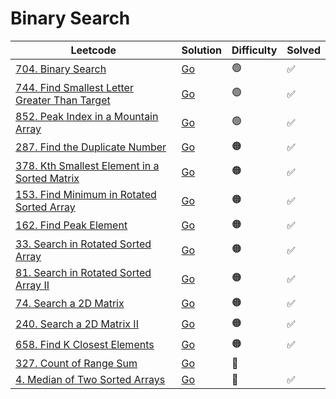 # Binary Search

| Leetcode  | Solution | Difficulty | Solved |
| --- | --- | --- | --- |
| [704. Binary Search](https://leetcode.com/problems/binary-search/) | [Go](<../Binary Search/Solutions/704. Binary Search.md>) | 🟢 |  ✅  |
| [744. Find Smallest Letter Greater Than Target](https://leetcode.com/problems/find-smallest-letter-greater-than-target/) | [Go](<../Binary Search/Solutions/744. Find Smallest Letter Greater Than Target.md>) | 🟢 |  ✅  |
| [852. Peak Index in a Mountain Array](https://leetcode.com/problems/peak-index-in-a-mountain-array/) | [Go](<../Binary Search/Solutions/852. Peak Index in a Mountain Array.md>) | 🟢 |  ✅  |
| [287. Find the Duplicate Number](https://leetcode.com/problems/find-the-duplicate-number/)| [Go](<../Arrays/Solutions/287. Find the Duplicate Number.md>) | 🟠 |  ✅  |
| [378. Kth Smallest Element in a Sorted Matrix](https://leetcode.com/problems/kth-smallest-element-in-a-sorted-matrix/) | [Go](<../Binary Search/Solutions/378. Kth Smallest Element in a Sorted Matrix.md>) | 🟠 |  ✅   |
| [153. Find Minimum in Rotated Sorted Array](https://leetcode.com/problems/find-minimum-in-rotated-sorted-array/) | [Go](<../Binary Search/Solutions/153. Find Minimum in Rotated Sorted Array.md>) | 🟠 |  ✅  |
| [162. Find Peak Element](https://leetcode.com/problems/find-peak-element/) | [Go](<../Binary Search/Solutions/162. Find Peak Element.md>) | 🟠 |  ✅   |
| [33. Search in Rotated Sorted Array](https://leetcode.com/problems/search-in-rotated-sorted-array/) | [Go](<../Binary Search/Solutions/33. Search in Rotated Sorted Array.md>) | 🟠 |  ✅   |
| [81. Search in Rotated Sorted Array II](https://leetcode.com/problems/search-in-rotated-sorted-array-ii/) | [Go](<../Binary Search/Solutions/81. Search in Rotated Sorted Array II.md>) | 🟠 |  ✅   |
| [74. Search a 2D Matrix](https://leetcode.com/problems/search-a-2d-matrix/) | [Go](<../Binary Search/Solutions/74. Search a 2D Matrix.md>) | 🟠 | ✅    |
| [240. Search a 2D Matrix II](https://leetcode.com/problems/search-a-2d-matrix-ii/) | [Go](<../Binary Search/Solutions/240. Search a 2D Matrix II.md>) | 🟠 |  ✅   |
| [658. Find K Closest Elements](https://leetcode.com/problems/find-k-closest-elements/) | [Go](<../Binary Search/Solutions/658. Find K Closest Elements.md>) | 🟠 |  ✅  |
| [327. Count of Range Sum](https://leetcode.com/problems/count-of-range-sum/) | [Go](<../Binary Search/Solutions/327. Count of Range Sum.md>) | 🔴  |    |
| [4. Median of Two Sorted Arrays](https://leetcode.com/problems/median-of-two-sorted-arrays/) | [Go](<../Binary Search/Solutions/4. Median of Two Sorted Arrays.md>) | 🔴  |  ✅  |

